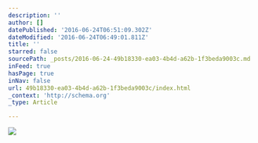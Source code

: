 ```yaml
---
description: ''
author: []
datePublished: '2016-06-24T06:51:09.302Z'
dateModified: '2016-06-24T06:49:01.811Z'
title: ''
starred: false
sourcePath: _posts/2016-06-24-49b18330-ea03-4b4d-a62b-1f3beda9003c.md
inFeed: true
hasPage: true
inNav: false
url: 49b18330-ea03-4b4d-a62b-1f3beda9003c/index.html
_context: 'http://schema.org'
_type: Article

---
```

![](https://the-grid-user-content.s3-us-west-2.amazonaws.com/89663641-16f9-464f-b821-dd710c39e4a6.jpg)
